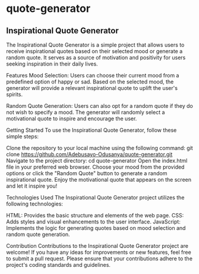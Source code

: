 # quote-generator
<h2>Inspirational Quote Generator</h2>
The Inspirational Quote Generator is a simple project that allows users to receive inspirational quotes based on their selected mood or generate a random quote. It serves as a source of motivation and positivity for users seeking inspiration in their daily lives.

Features
Mood Selection: 
Users can choose their current mood from a predefined option of happy or sad. Based on the selected mood, the generator will provide a relevant inspirational quote to uplift the user's spirits.

Random Quote Generation: 
Users can also opt for a random quote if they do not wish to specify a mood. The generator will randomly select a motivational quote to inspire and encourage the user.

Getting Started
To use the Inspirational Quote Generator, follow these simple steps:

Clone the repository to your local machine using the following command: git clone https://github.com/Adebusayo-Odusanya/quote-generator.git
Navigate to the project directory: cd quote-generator
Open the index.html file in your preferred web browser.
Choose your mood from the provided options or click the "Random Quote" button to generate a random inspirational quote.
Enjoy the motivational quote that appears on the screen and let it inspire you!

Technologies Used
The Inspirational Quote Generator project utilizes the following technologies:

HTML: Provides the basic structure and elements of the web page.
CSS: Adds styles and visual enhancements to the user interface.
JavaScript: Implements the logic for generating quotes based on mood selection and random quote generation.

Contribution
Contributions to the Inspirational Quote Generator project are welcome! If you have any ideas for improvements or new features, feel free to submit a pull request. Please ensure that your contributions adhere to the project's coding standards and guidelines.
